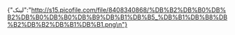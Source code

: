 {"لینک":"http://s15.picofile.com/file/8408340868/%DB%B2%DB%B0%DB%B2%DB%B0%DB%B0%DB%B9%DB%B1%DB%B5_%DB%B1%DB%B8%DB%B2%DB%B2%DB%B1%DB%B1.png\n"}
